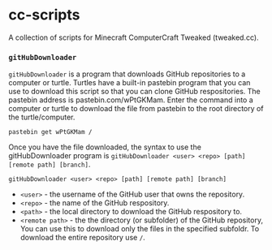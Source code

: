# cc-scripts
A collection of scripts for Minecraft ComputerCraft Tweaked (tweaked.cc). 

### `gitHubDownloader`
`gitHubDownloader` is a program that downloads GitHub repositories to a computer or turtle. Turtles have a built-in pastebin program that you can use to download this script so that you can clone GitHub respositories. The pastebin address is pastebin.com/wPtGKMam. Enter the command into a computer or turtle to download the file from pastebin to the root directory of the turtle/computer. 
```
pastebin get wPtGKMam /
```

Once you have the file downloaded, the syntax to use the gitHubDownloader program is `gitHubDownloader <user> <repo> [path] [remote path] [branch]`. 

```
gitHubDownloader <user> <repo> [path] [remote path] [branch]
```

- `<user>` - the username of the GitHub user that owns the repository.
- `<repo>` - the name of the GitHub respository. 
- `<path>` - the local directory to download the GitHub respository to. 
- `<remote path>` - the the directory (or subfolder) of the GitHub repository, You can use this to download only the files in the specified subfoldr. To download the entire repository use `/`. 
